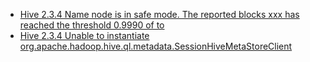 - [Hive 2.3.4 Name node is in safe mode. The reported blocks xxx has reached the threshold 0.9990 of to](https://blog.csdn.net/SunnyYoona/article/details/126206405?spm=1001.2014.3001.5501)
- [Hive 2.3.4 Unable to instantiate org.apache.hadoop.hive.ql.metadata.SessionHiveMetaStoreClient](https://blog.csdn.net/SunnyYoona/article/details/126210823?spm=1001.2014.3001.5501)
